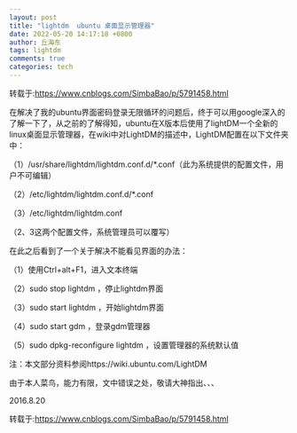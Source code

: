 ```yaml
---
layout: post
title: "lightdm  ubuntu 桌面显示管理器"
date: 2022-05-20 14:17:18 +0800
author: 丘海东 
tags: lightdm
comments: true
categories: tech
---
```

转载于:https://www.cnblogs.com/SimbaBao/p/5791458.html  

在解决了我的ubuntu界面密码登录无限循环的问题后，终于可以用google深入的了解一下了，从之前的了解得知，ubuntu在X版本后使用了lightDM一个全新的linux桌面显示管理器，在wiki中对LightDM的描述中，LightDM配置在以下文件夹中：

（1）/usr/share/lightdm/lightdm.conf.d/*.conf（此为系统提供的配置文件，用户不可编辑）

（2）/etc/lightdm/lightdm.conf.d/*.conf

（3）/etc/lightdm/lightdm.conf

（2、3这两个配置文件，系统管理员可以覆写）

在此之后看到了一个关于解决不能看见界面的办法：

（1）使用Ctrl+alt+F1，进入文本终端

（2）sudo stop lightdm ，停止lightdm界面

（3）sudo start lightdm ，开始lightdm界面

（4）sudo start gdm ，登录gdm管理器

（5）sudo dpkg-reconfigure lightdm ，设置管理器的系统默认值

注：本文部分资料参阅https://wiki.ubuntu.com/LightDM

由于本人菜鸟，能力有限，文中错误之处，敬请大神指出、、、

2016.8.20

 

转载于:https://www.cnblogs.com/SimbaBao/p/5791458.html

